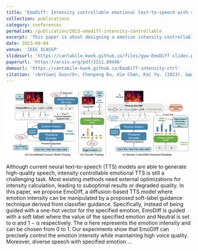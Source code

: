 ```yaml
---
title: "EmoDiff: Intensity controllable emotional text-to-speech with soft-label guidance"
collection: publications
category: conferences
permalink: /publication/2023-emodiff-intensity-controllable
excerpt: 'This paper is about designing a emotion intensity-controllable TTS model by a new soft-label guidance algorithm in the diffusion paradigm.'
date: 2023-06-04
venue: 'IEEE ICASSP'
slidesurl: 'https://cantabile-kwok.github.io/files/gyw-EmoDiff-slides.pptx'
paperurl: 'https://arxiv.org/pdf/2211.09496'
demourl: 'https://cantabile-kwok.github.io/EmoDiff-intensity-ctrl'
citation: '<b>Yiwei Guo</b>, Chenpeng Du, Xie Chen, Kai Yu. (2023). &quot;EmoDiff: Intensity controllable emotional text-to-speech with soft-label guidance.&quot; <i>In Proc. IEEE ICASSP</i>, 2023.'
---
```


<img src="/images/emodiff.jpg" alt="drawing" class="center"/>

Although current neural text-to-speech (TTS) models are able to generate high-quality speech, intensity controllable emotional TTS is still a challenging task. Most existing methods need external optimizations for intensity calculation, leading to suboptimal results or degraded quality. In this paper, we propose EmoDiff, a diffusion-based TTS model where emotion intensity can be manipulated by a proposed soft-label guidance technique derived from classifier guidance. Specifically, instead of being guided with a one-hot vector for the specified emotion, EmoDiff is guided with a soft label where the value of the specified emotion and Neutral is set to α and 1 − α respectively. The α here represents the emotion intensity and can be chosen from 0 to 1. Our experiments show that EmoDiff can precisely control the emotion intensity while maintaining high voice quality. Moreover, diverse speech with specified emotion …
